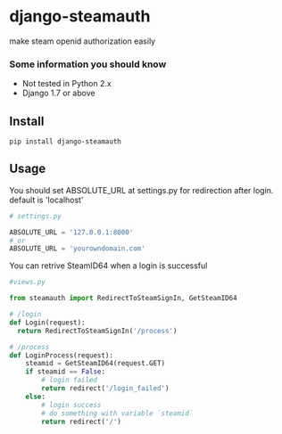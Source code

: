 # django-steamauth
make steam openid authorization easily

### Some information you should know
- Not tested in Python 2.x
- Django 1.7 or above

## Install
```
pip install django-steamauth
```


## Usage
You should set ABSOLUTE_URL at settings.py for redirection after login. default is 'localhost'
```python
# settings.py

ABSOLUTE_URL = '127.0.0.1:8000'
# or
ABSOLUTE_URL = 'yourowndomain.com'
```

You can retrive SteamID64 when a login is successful
```python
#views.py

from steamauth import RedirectToSteamSignIn, GetSteamID64

# /login
def Login(request):
  return RedirectToSteamSignIn('/process')

# /process
def LoginProcess(request):
    steamid = GetSteamID64(request.GET)
    if steamid == False:
        # login failed
        return redirect('/login_failed')
    else:
        # login success
        # do something with variable `steamid`
        return redirect('/')
    

```
